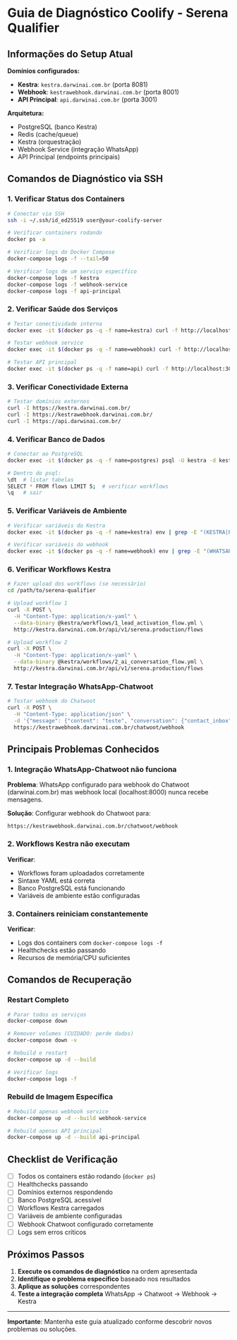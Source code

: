 # Guia de Diagnóstico Coolify - Serena Qualifier

## Informações do Setup Atual

**Domínios configurados:**
- **Kestra**: `kestra.darwinai.com.br` (porta 8081)
- **Webhook**: `kestrawebhook.darwinai.com.br` (porta 8001)
- **API Principal**: `api.darwinai.com.br` (porta 3001)

**Arquitetura:**
- PostgreSQL (banco Kestra)
- Redis (cache/queue)
- Kestra (orquestração)
- Webhook Service (integração WhatsApp)
- API Principal (endpoints principais)

## Comandos de Diagnóstico via SSH

### 1. Verificar Status dos Containers
```bash
# Conectar via SSH
ssh -i ~/.ssh/id_ed25519 user@your-coolify-server

# Verificar containers rodando
docker ps -a

# Verificar logs do Docker Compose
docker-compose logs -f --tail=50

# Verificar logs de um serviço específico
docker-compose logs -f kestra
docker-compose logs -f webhook-service
docker-compose logs -f api-principal
```

### 2. Verificar Saúde dos Serviços
```bash
# Testar conectividade interna
docker exec -it $(docker ps -q -f name=kestra) curl -f http://localhost:8081/

# Testar webhook service
docker exec -it $(docker ps -q -f name=webhook) curl -f http://localhost:8001/

# Testar API principal
docker exec -it $(docker ps -q -f name=api) curl -f http://localhost:3001/
```

### 3. Verificar Conectividade Externa
```bash
# Testar domínios externos
curl -I https://kestra.darwinai.com.br/
curl -I https://kestrawebhook.darwinai.com.br/
curl -I https://api.darwinai.com.br/
```

### 4. Verificar Banco de Dados
```bash
# Conectar ao PostgreSQL
docker exec -it $(docker ps -q -f name=postgres) psql -U kestra -d kestra

# Dentro do psql:
\dt  # listar tabelas
SELECT * FROM flows LIMIT 5;  # verificar workflows
\q   # sair
```

### 5. Verificar Variáveis de Ambiente
```bash
# Verificar variáveis do Kestra
docker exec -it $(docker ps -q -f name=kestra) env | grep -E "(KESTRA|POSTGRES|JAVA)"

# Verificar variáveis do webhook
docker exec -it $(docker ps -q -f name=webhook) env | grep -E "(WHATSAPP|KESTRA|PYTHON)"
```

### 6. Verificar Workflows Kestra
```bash
# Fazer upload dos workflows (se necessário)
cd /path/to/serena-qualifier

# Upload workflow 1
curl -X POST \
  -H "Content-Type: application/x-yaml" \
  --data-binary @kestra/workflows/1_lead_activation_flow.yml \
  http://kestra.darwinai.com.br/api/v1/serena.production/flows

# Upload workflow 2  
curl -X POST \
  -H "Content-Type: application/x-yaml" \
  --data-binary @kestra/workflows/2_ai_conversation_flow.yml \
  http://kestra.darwinai.com.br/api/v1/serena.production/flows
```

### 7. Testar Integração WhatsApp-Chatwoot
```bash
# Testar webhook do Chatwoot
curl -X POST \
  -H "Content-Type: application/json" \
  -d '{"message": {"content": "teste", "conversation": {"contact_inbox": {"source_id": "5511999999999"}}}}' \
  https://kestrawebhook.darwinai.com.br/chatwoot/webhook
```

## Principais Problemas Conhecidos

### 1. **Integração WhatsApp-Chatwoot não funciona**
**Problema**: WhatsApp configurado para webhook do Chatwoot (darwinai.com.br) mas webhook local (localhost:8000) nunca recebe mensagens.

**Solução**: Configurar webhook do Chatwoot para:
```
https://kestrawebhook.darwinai.com.br/chatwoot/webhook
```

### 2. **Workflows Kestra não executam**
**Verificar**:
- Workflows foram uploadados corretamente
- Sintaxe YAML está correta
- Banco PostgreSQL está funcionando
- Variáveis de ambiente estão configuradas

### 3. **Containers reiniciam constantemente**
**Verificar**:
- Logs dos containers com `docker-compose logs -f`
- Healthchecks estão passando
- Recursos de memória/CPU suficientes

## Comandos de Recuperação

### Restart Completo
```bash
# Parar todos os serviços
docker-compose down

# Remover volumes (CUIDADO: perde dados)
docker-compose down -v

# Rebuild e restart
docker-compose up -d --build

# Verificar logs
docker-compose logs -f
```

### Rebuild de Imagem Específica
```bash
# Rebuild apenas webhook service
docker-compose up -d --build webhook-service

# Rebuild apenas API principal
docker-compose up -d --build api-principal
```

## Checklist de Verificação

- [ ] Todos os containers estão rodando (`docker ps`)
- [ ] Healthchecks passando
- [ ] Domínios externos respondendo
- [ ] Banco PostgreSQL acessível
- [ ] Workflows Kestra carregados
- [ ] Variáveis de ambiente configuradas
- [ ] Webhook Chatwoot configurado corretamente
- [ ] Logs sem erros críticos

## Próximos Passos

1. **Execute os comandos de diagnóstico** na ordem apresentada
2. **Identifique o problema específico** baseado nos resultados
3. **Aplique as soluções** correspondentes
4. **Teste a integração completa** WhatsApp → Chatwoot → Webhook → Kestra

---

**Importante**: Mantenha este guia atualizado conforme descobrir novos problemas ou soluções. 